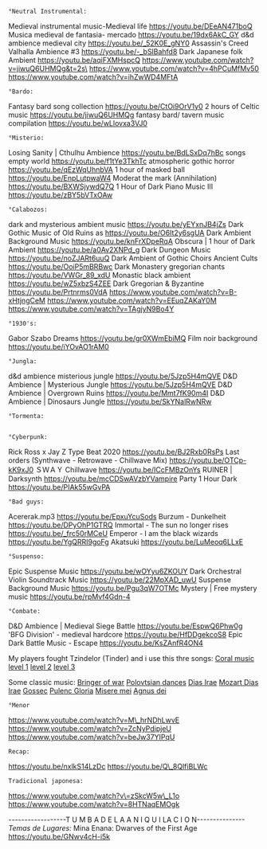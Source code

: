 	°Neutral Instrumental:
Medieval instrumental music-Medieval life https://youtu.be/DEeAN471boQ
Musica medieval de fantasia- mercado https://youtu.be/19dx6AkC_GY
d&d ambience medieval city https://youtu.be/_52K0E_gNY0
Assassin's Creed Valhalla Ambience #3 https://youtu.be/-_bSlBahfd8
Dark Japanese folk Ambient https://youtu.be/aqiFXMHspcQ
<https://www.youtube.com/watch?v=jiwuQ6UHMQg&t=2s\> 
<https://www.youtube.com/watch?v=4hPCuMfMv50> 
<https://www.youtube.com/watch?v=ihZwWD4MFtA>

	°Bardo:
Fantasy bard song collection https://youtu.be/CtOi9OrV1y0
2 hours of Celtic music https://youtu.be/jiwuQ6UHMQg
fantasy bard/ tavern music compilation https://youtu.be/wLlovxa3VJ0

	°Misterio:
Losing Sanity | Cthulhu Ambience https://youtu.be/BdLSxDq7hBc
songs empty world https://youtu.be/f1tYe3TkhTc
atmospheric gothic horror https://youtu.be/qEzWqUhnbVA
1 hour of masked ball https://youtu.be/EnpLutpwaW4
Moderat the mark (Annihilation) https://youtu.be/BXWSjywdQ7Q
1 Hour of Dark Piano Music III https://youtu.be/zBY5bVTxOAw

	°Calabozos:
dark and mysterious ambient music https://youtu.be/yEYxnJB4jZs
Dark Gothic Music of Old Ruins as https://youtu.be/O6It2y6sgUA
Dark Ambient Background Music https://youtu.be/knFrXDpeRqA
Obscura | 1 hour of Dark Ambient https://youtu.be/a0Av2XNPd_g
Dark Dungeon Music https://youtu.be/noZJARt6uuQ
Dark Ambient of Gothic Choirs Ancient Cults https://youtu.be/OoiP5mBRBwc
Dark Monastery gregorian chants https://youtu.be/VWGr_89_xdU
Monastic black ambient https://youtu.be/wZ5xbzS4ZEE
Dark Gregorian & Byzantine https://youtu.be/Prtnrms0VdA
<https://www.youtube.com/watch?v=B-xHtjngCeM> 
<https://www.youtube.com/watch?v=EEuqZAKaY0M> 
<https://www.youtube.com/watch?v=TAgjyN9Bo4Y>

	°1930's:
Gabor Szabo Dreams https://youtu.be/gr0XWmEbiMQ
Film noir background https://youtu.be/iYOvAO1rAM0

	°Jungla:
d&d ambience misterious jungle https://youtu.be/5Jzp5H4mQVE
D&D Ambience | Mysterious Jungle https://youtu.be/5Jzp5H4mQVE
D&D Ambience | Overgrown Ruins https://youtu.be/Mmt7fK90m4I
D&D Ambience | Dinosaurs Jungle https://youtu.be/SkYNalRwNRw

	°Tormenta:


	°Cyberpunk:
Rick Ross x Jay Z Type Beat 2020 https://youtu.be/BJ2Rxb0RsPs
Last orders (Synthwave - Retrowave - Chillwave Mix) https://youtu.be/OTCp-kK9xJ0
ＳＷＡＹ Chillwave https://youtu.be/ICcFMBzOnYs
RUINER | Darksynth https://youtu.be/mcCDSwAVzbYVampire 
Party 1 Hour Dark https://youtu.be/PIAk55wGvPA

	°Bad guys:
Acererak.mp3 https://youtu.be/EpxuYcuSods
Burzum - Dunkelheit https://youtu.be/DPyOhP1GTRQ
Immortal - The sun no longer rises https://youtu.be/_frc50rMCeU
Emperor - I am the black wizards https://youtu.be/YgQRRI9goFg
Akatsuki https://youtu.be/LuMeoq6LLxE

	°Suspenso:
Epic Suspense Music https://youtu.be/wOYyu6ZKOUY
Dark Orchestral Violin Soundtrack Music https://youtu.be/22MpXAD_uwU
Suspense Background Music https://youtu.be/Pgu3qW7OTMc
Mystery | Free mystery music https://youtu.be/rpMvf4Gdn-4

	°Combate:
D&D Ambience | Medieval Siege Battle https://youtu.be/EspwQ6Phw0g
'BFG Division' - medieval hardcore https://youtu.be/HfDDgekcoS8
Epic Dark Battle Music - Escape https://youtu.be/KsZAnfR4ON4

My players fought Tzindelor (Tinder) and i use this thre songs:
[Coral music](https://www.youtube.com/watch?v=kRTV_BMPW8I)
[level 1](https://www.youtube.com/watch?v=g5IUUOXtz6A)
[level 2](https://www.youtube.com/watch?v=ejyBcX_gUNQ)
[level 3](https://www.youtube.com/watch?v=O_49H_N43jQ)

Some classic music:
[Bringer of war](https://youtu.be/EWwe4UTHlDI)
[Polovtsian dances](https://youtu.be/PUrcY61QUnA)
[Dias Irae](https://youtu.be/pExZ6b3rN0M)
[Mozart Dias Irae](https://youtu.be/n2PuGfRoAu4)
[Gossec](https://youtu.be/NdynLzEpxYY)
[Pulenc Gloria](https://youtu.be/-KxmLwnkPGk)
[Misere mei](https://youtu.be/H3v9unphfi0)
[Agnus dei](https://youtu.be/AiuC_CaObbI)


	°Menor
<https://www.youtube.com/watch?v=M\_hrNDhLwvE> 
<https://www.youtube.com/watch?v=ZcNyPdipjeU> 
<https://www.youtube.com/watch?v=beJw37YIPqU>

	Recap:
<https://youtu.be/nxlkS14LzDc> 
<https://youtu.be/Q\_8QlfiBLWc>

	Tradicional japonesa: 
<https://www.youtube.com/watch?v\=zSkcW5w\_L1o> 
<https://www.youtube.com/watch?v=8HTNaqEMOgk>

------------------T U M B A  D E  L A  A N I Q U I LA C I O N---------------
	*Temas de Lugares:*
Mina Enana: Dwarves of the First Age https://youtu.be/GNwv4cH-i5k

